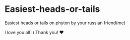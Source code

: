# Easiest-heads-or-tails
Easiest heads or tails on phyton by your russian friend(me) 

I love you all :)
Thank you! ❤️ 

